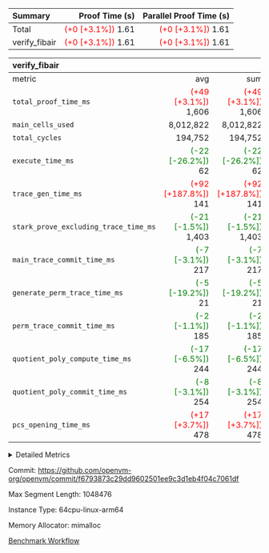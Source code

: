 | Summary | Proof Time (s) | Parallel Proof Time (s) |
|:---|---:|---:|
| Total | <span style='color: red'>(+0 [+3.1%])</span> 1.61 | <span style='color: red'>(+0 [+3.1%])</span> 1.61 |
| verify_fibair | <span style='color: red'>(+0 [+3.1%])</span> 1.61 | <span style='color: red'>(+0 [+3.1%])</span> 1.61 |


| verify_fibair |||||
|:---|---:|---:|---:|---:|
|metric|avg|sum|max|min|
| `total_proof_time_ms ` | <span style='color: red'>(+49 [+3.1%])</span> 1,606 | <span style='color: red'>(+49 [+3.1%])</span> 1,606 | <span style='color: red'>(+49 [+3.1%])</span> 1,606 | <span style='color: red'>(+49 [+3.1%])</span> 1,606 |
| `main_cells_used     ` |  8,012,822 |  8,012,822 |  8,012,822 |  8,012,822 |
| `total_cycles        ` |  194,752 |  194,752 |  194,752 |  194,752 |
| `execute_time_ms     ` | <span style='color: green'>(-22 [-26.2%])</span> 62 | <span style='color: green'>(-22 [-26.2%])</span> 62 | <span style='color: green'>(-22 [-26.2%])</span> 62 | <span style='color: green'>(-22 [-26.2%])</span> 62 |
| `trace_gen_time_ms   ` | <span style='color: red'>(+92 [+187.8%])</span> 141 | <span style='color: red'>(+92 [+187.8%])</span> 141 | <span style='color: red'>(+92 [+187.8%])</span> 141 | <span style='color: red'>(+92 [+187.8%])</span> 141 |
| `stark_prove_excluding_trace_time_ms` | <span style='color: green'>(-21 [-1.5%])</span> 1,403 | <span style='color: green'>(-21 [-1.5%])</span> 1,403 | <span style='color: green'>(-21 [-1.5%])</span> 1,403 | <span style='color: green'>(-21 [-1.5%])</span> 1,403 |
| `main_trace_commit_time_ms` | <span style='color: green'>(-7 [-3.1%])</span> 217 | <span style='color: green'>(-7 [-3.1%])</span> 217 | <span style='color: green'>(-7 [-3.1%])</span> 217 | <span style='color: green'>(-7 [-3.1%])</span> 217 |
| `generate_perm_trace_time_ms` | <span style='color: green'>(-5 [-19.2%])</span> 21 | <span style='color: green'>(-5 [-19.2%])</span> 21 | <span style='color: green'>(-5 [-19.2%])</span> 21 | <span style='color: green'>(-5 [-19.2%])</span> 21 |
| `perm_trace_commit_time_ms` | <span style='color: green'>(-2 [-1.1%])</span> 185 | <span style='color: green'>(-2 [-1.1%])</span> 185 | <span style='color: green'>(-2 [-1.1%])</span> 185 | <span style='color: green'>(-2 [-1.1%])</span> 185 |
| `quotient_poly_compute_time_ms` | <span style='color: green'>(-17 [-6.5%])</span> 244 | <span style='color: green'>(-17 [-6.5%])</span> 244 | <span style='color: green'>(-17 [-6.5%])</span> 244 | <span style='color: green'>(-17 [-6.5%])</span> 244 |
| `quotient_poly_commit_time_ms` | <span style='color: green'>(-8 [-3.1%])</span> 254 | <span style='color: green'>(-8 [-3.1%])</span> 254 | <span style='color: green'>(-8 [-3.1%])</span> 254 | <span style='color: green'>(-8 [-3.1%])</span> 254 |
| `pcs_opening_time_ms ` | <span style='color: red'>(+17 [+3.7%])</span> 478 | <span style='color: red'>(+17 [+3.7%])</span> 478 | <span style='color: red'>(+17 [+3.7%])</span> 478 | <span style='color: red'>(+17 [+3.7%])</span> 478 |



<details>
<summary>Detailed Metrics</summary>

|  | verify_program_compile_ms | total_cells | stark_prove_excluding_trace_time_ms | quotient_poly_compute_time_ms | quotient_poly_commit_time_ms | perm_trace_commit_time_ms | pcs_opening_time_ms | main_trace_commit_time_ms |
| --- | --- | --- | --- | --- | --- | --- | --- |
|  | 4 | 32 | 11 | 0 | 1 | 0 | 3 | 5 | 

| air_name | rows | quotient_deg | main_cols | interactions | constraints | cells |
| --- | --- | --- | --- | --- | --- | --- |
| AccessAdapterAir<2> |  | 4 |  | 5 | 12 |  | 
| AccessAdapterAir<4> |  | 4 |  | 5 | 12 |  | 
| AccessAdapterAir<8> |  | 4 |  | 5 | 12 |  | 
| FibonacciAir | 16 | 1 | 2 |  | 5 | 32 | 
| FriReducedOpeningAir |  | 4 |  | 35 | 59 |  | 
| NativePoseidon2Air<BabyBearParameters>, 1> |  | 4 |  | 31 | 302 |  | 
| PhantomAir |  | 4 |  | 3 | 4 |  | 
| ProgramAir |  | 1 |  | 1 | 4 |  | 
| VariableRangeCheckerAir |  | 1 |  | 1 | 4 |  | 
| VmAirWrapper<BranchNativeAdapterAir, BranchEqualCoreAir<1> |  | 2 |  | 11 | 23 |  | 
| VmAirWrapper<JalNativeAdapterAir, JalCoreAir> |  | 4 |  | 7 | 6 |  | 
| VmAirWrapper<NativeAdapterAir<2, 0>, PublicValuesCoreAir> |  | 4 |  | 11 | 22 |  | 
| VmAirWrapper<NativeAdapterAir<2, 1>, FieldArithmeticCoreAir> |  | 4 |  | 15 | 23 |  | 
| VmAirWrapper<NativeLoadStoreAdapterAir<1>, NativeLoadStoreCoreAir<1> |  | 4 |  | 19 | 31 |  | 
| VmAirWrapper<NativeVectorizedAdapterAir<4>, FieldExtensionCoreAir> |  | 4 |  | 15 | 23 |  | 
| VmConnectorAir |  | 4 |  | 3 | 8 |  | 
| VolatileBoundaryAir |  | 4 |  | 4 | 16 |  | 

| group | trace_gen_time_ms | total_proof_time_ms | total_cycles | total_cells | stark_prove_excluding_trace_time_ms | quotient_poly_compute_time_ms | quotient_poly_commit_time_ms | perm_trace_commit_time_ms | pcs_opening_time_ms | main_trace_commit_time_ms | main_cells_used | generate_perm_trace_time_ms | execute_time_ms |
| --- | --- | --- | --- | --- | --- | --- | --- | --- | --- | --- | --- | --- | --- |
| verify_fibair | 141 | 1,606 | 194,752 | 23,304,216 | 1,403 | 244 | 254 | 185 | 478 | 217 | 8,012,822 | 21 | 62 | 

| group | air_name | rows | prep_cols | perm_cols | main_cols | cells |
| --- | --- | --- | --- | --- | --- | --- |
| verify_fibair | AccessAdapterAir<2> | 32,768 |  | 16 | 11 | 884,736 | 
| verify_fibair | AccessAdapterAir<4> | 16,384 |  | 16 | 13 | 475,136 | 
| verify_fibair | AccessAdapterAir<8> | 4,096 |  | 16 | 17 | 135,168 | 
| verify_fibair | FriReducedOpeningAir | 512 |  | 76 | 64 | 71,680 | 
| verify_fibair | NativePoseidon2Air<BabyBearParameters>, 1> | 2,048 |  | 36 | 348 | 786,432 | 
| verify_fibair | PhantomAir | 2,048 |  | 8 | 6 | 28,672 | 
| verify_fibair | ProgramAir | 8,192 |  | 8 | 10 | 147,456 | 
| verify_fibair | VariableRangeCheckerAir | 262,144 | 2 | 8 | 1 | 2,359,296 | 
| verify_fibair | VmAirWrapper<BranchNativeAdapterAir, BranchEqualCoreAir<1> | 32,768 |  | 28 | 23 | 1,671,168 | 
| verify_fibair | VmAirWrapper<JalNativeAdapterAir, JalCoreAir> | 8,192 |  | 12 | 10 | 180,224 | 
| verify_fibair | VmAirWrapper<NativeAdapterAir<2, 1>, FieldArithmeticCoreAir> | 131,072 |  | 20 | 30 | 6,553,600 | 
| verify_fibair | VmAirWrapper<NativeLoadStoreAdapterAir<1>, NativeLoadStoreCoreAir<1> | 131,072 |  | 24 | 41 | 8,519,680 | 
| verify_fibair | VmAirWrapper<NativeVectorizedAdapterAir<4>, FieldExtensionCoreAir> | 4,096 |  | 20 | 40 | 245,760 | 
| verify_fibair | VmConnectorAir | 2 | 1 | 8 | 4 | 24 | 
| verify_fibair | VolatileBoundaryAir | 65,536 |  | 8 | 11 | 1,245,184 | 

</details>


Commit: https://github.com/openvm-org/openvm/commit/f6793873c29dd9602501ee9c3d1eb4f04c7061df

Max Segment Length: 1048476

Instance Type: 64cpu-linux-arm64

Memory Allocator: mimalloc

[Benchmark Workflow](https://github.com/openvm-org/openvm/actions/runs/12637719731)
